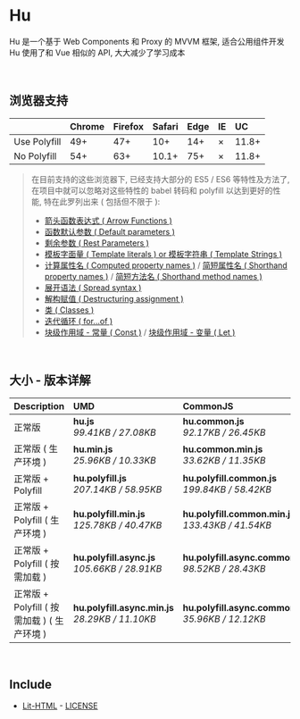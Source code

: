 # Hu
Hu 是一个基于 Web Components 和 Proxy 的 MVVM 框架, 适合公用组件开发<br>
Hu 使用了和 Vue 相似的 API, 大大减少了学习成本

<br>

## 浏览器支持

|              | Chrome | Firefox | Safari | Edge | IE | UC    |
| :-           | :-     | :-      | :-     | :-   | :- | :-    |
| Use Polyfill | 49+    | 47+     | 10+    | 14+  | ×  | 11.8+ |
| No Polyfill  | 54+    | 63+     | 10.1+  | 75+  | ×  | 11.8+ |

> 在目前支持的这些浏览器下, 已经支持大部分的 ES5 / ES6 等特性及方法了,<br>
> 在项目中就可以忽略对这些特性的 babel 转码和 polyfill 以达到更好的性能, 特在此罗列出来 ( 包括但不限于 ): <br>
  > - [箭头函数表达式 ( Arrow Functions )](https://developer.mozilla.org/zh-CN/docs/Web/JavaScript/Reference/Functions/Arrow_functions)
  > - [函数默认参数 ( Default parameters )](https://developer.mozilla.org/zh-CN/docs/Web/JavaScript/Reference/Functions/Default_parameters)
  > - [剩余参数 ( Rest Parameters )](https://developer.mozilla.org/zh-CN/docs/Web/JavaScript/Reference/Functions/Rest_parameters)
  > - [模板字面量 ( Template literals ) or 模板字符串 ( Template Strings )](https://developer.mozilla.org/zh-CN/docs/Web/JavaScript/Reference/template_strings)
  > - [计算属性名 ( Computed property names )](https://developer.mozilla.org/zh-CN/docs/Web/JavaScript/Reference/Operators/Object_initializer#计算属性名) / [简短属性名 ( Shorthand property names )](https://developer.mozilla.org/zh-CN/docs/Web/JavaScript/Reference/Operators/Object_initializer#属性定义) / [简短方法名 ( Shorthand method names )](https://developer.mozilla.org/zh-CN/docs/Web/JavaScript/Reference/Operators/Object_initializer#方法定义)
  > - [展开语法 ( Spread syntax )](https://developer.mozilla.org/zh-CN/docs/Web/JavaScript/Reference/Operators/Spread_syntax)
  > - [解构赋值 ( Destructuring assignment )](https://developer.mozilla.org/zh-CN/docs/Web/JavaScript/Reference/Operators/Destructuring_assignment)
  > - [类 ( Classes )](https://developer.mozilla.org/zh-CN/docs/Web/JavaScript/Reference/Classes)
  > - [迭代循环 ( for...of )](https://developer.mozilla.org/zh-CN/docs/Web/JavaScript/Reference/Statements/for...of)
  > - [块级作用域 - 常量 ( Const )](https://developer.mozilla.org/zh-CN/docs/Web/JavaScript/Reference/Statements/const) / [块级作用域 - 变量 ( Let )](https://developer.mozilla.org/zh-CN/docs/Web/JavaScript/Reference/Statements/let)

<br>

## 大小 - 版本详解
| Description | UMD | CommonJS | ES Module |
| :- | :- | :- | :- |
| 正常版 | **hu.js**<br>*99.41KB / 27.08KB* | **hu.common.js**<br>*92.17KB / 26.45KB* | **hu.esm.js**<br>*92.16KB / 26.43KB* |
| 正常版 ( 生产环境 ) | **hu.min.js**<br>*25.96KB / 10.33KB* | **hu.common.min.js**<br>*33.62KB / 11.35KB* | **hu.esm.min.js**<br>*25.80KB / 10.26KB* |
| 正常版 + Polyfill | **hu.polyfill.js**<br>*207.14KB / 58.95KB* | **hu.polyfill.common.js**<br>*199.84KB / 58.42KB* | **hu.polyfill.esm.js**<br>*199.82KB / 58.41KB* |
| 正常版 + Polyfill ( 生产环境 ) | **hu.polyfill.min.js**<br>*125.78KB / 40.47KB* | **hu.polyfill.common.min.js**<br>*133.43KB / 41.54KB* | **hu.polyfill.esm.min.js**<br>*125.61KB / 40.41KB* |
| 正常版 + Polyfill ( 按需加载 ) | **hu.polyfill.async.js**<br>*105.66KB / 28.91KB* | **hu.polyfill.async.common.js**<br>*98.52KB / 28.43KB* | **hu.polyfill.async.esm.js**<br>*98.50KB / 28.41KB* |
| 正常版 + Polyfill ( 按需加载 ) ( 生产环境 ) | **hu.polyfill.async.min.js**<br>*28.29KB / 11.10KB* | **hu.polyfill.async.common.min.js**<br>*35.96KB / 12.12KB* | **hu.polyfill.async.esm.min.js**<br>*28.12KB / 11.03KB* |

<br>

## Include
  - [Lit-HTML](https://github.com/Polymer/lit-html) \- [LICENSE](https://github.com/Polymer/lit-html/blob/master/LICENSE)